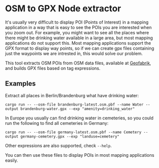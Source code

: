 # OSM to GPX Node extractor

It's usually very difficult to display POI (Points of Interest) in a mapping application in a way that is easy to see the POIs you are interested when you zoom out. For example, you might want to see all the places where there might be drinking water available in a large area, but most mapping applications do not support this. Most mapping applications support the GPX format to display way points, so if we can create gpx files containing just the waypoints we are intrested in, this would solve our problem.

This tool extracts OSM POIs from OSM data files, available at [Geofabrik](http://download.geofabrik.de/), and builds GPX files based on tag expressions.

## Examples

Extract all places in Berlin/Brandenburg what have drinking water:

    cargo run -- --osm-file brandenburg-latest.osm.pbf --name Water --output brandenburg-water.gpx --exp "amenity=drinking_water"
    
In Europe you usually can find drinking water in cemeteries, so you could run the following to find all cemeteries in Germany:

    cargo run -- --osm-file germany-latest.osm.pbf --name Cemetery --output germany-cemetery.gpx --exp "landuse=cemetery"
    
Other expressions are also supported, check `--help`.

You can then use these files to display POIs in most mapping applications easily.

